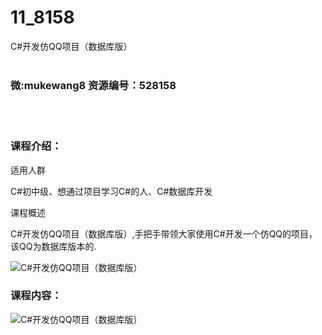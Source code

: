# 11_8158
C#开发仿QQ项目（数据库版）
<br/></br>
<h3>微:mukewang8 资源编号：528158</h3>
<br/></br>
<h3>课程介绍：</h3>
<p>适用人群</p>
<p><a title="查看与 C 相关的文章" target="_blank">C</a>#初中级、想通过项目学习C#的人、C#数据库开发</p>
<p>课程概述</p>
<p>C#开发仿QQ项目（数据库版）,手把手带领大家使用C#开发一个仿QQ的项目，该QQ为数据库版本的.</p>
<p><img src="https://www.ko996.com/wp-content/uploads/img/2019/10/356-70-300x167.jpg" alt="C#开发仿QQ项目（数据库版）"></p>
<h3>课程内容：</h3>
<p><img src="https://www.ko996.com/wp-content/uploads/img/2019/10/2-59.png" alt="C#开发仿QQ项目（数据库版）"></p>
<p>&nbsp;</p>
